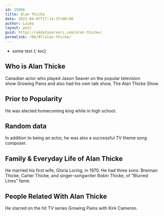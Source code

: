 ```yaml
---
id: 15866
title: Alan Thicke
date: 2021-04-07T17:14:37+00:00
author: Laima
layout: post
guid: https://ukdataservers.com/alan-thicke/
permalink: /04/07/alan-thicke/
---
```


* some text
{: toc}


## Who is Alan Thicke
                  
                  
                  
Canadian actor who played Jason Seaver on the popular television show Growing Pains and also had his own talk show, The Alan Thicke Show.
                  
              
            
              
            
                
                
                
## Prior to Popularity
                  
                  
                  
He was elected homecoming king while in high school.
                  
              
            
              
            
                
                
                
## Random data
                  
                  
                  
In addition to being an actor, he was also a successful TV theme song composer.
                  
              
            
              
            
                
                
                
## Family & Everyday Life of Alan Thicke
                  
                  
                  
He married his first wife, Gloria Loring, in 1970. He had three sons: Brennan Thicke, Carter Thicke, and singer-songwriter Robin Thicke, of &#8220;Blurred Lines&#8221; fame.
                  
              
            
              
            
                
                
                
## People Related With Alan Thicke
                  
                  
                  
He starred on the hit TV series Growing Pains with Kirk Cameron.
                  
              
            
              
            
                
              
            
              
              
            
            
              
            
          
          
          